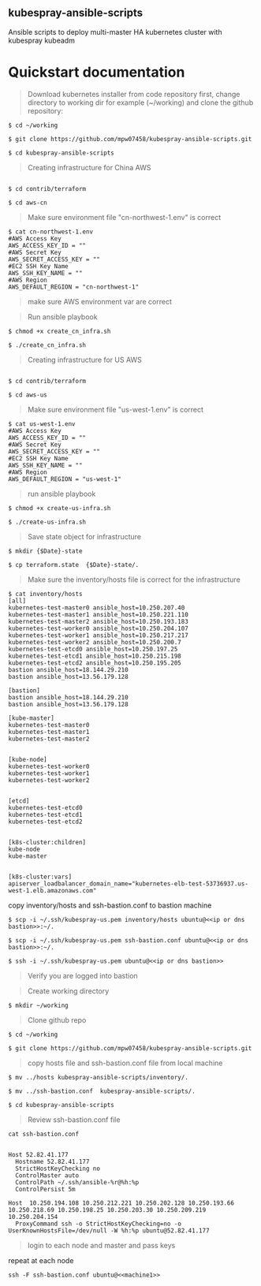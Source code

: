 ## kubespray-ansible-scripts
Ansible scripts to deploy multi-master HA kubernetes cluster with kubespray kubeadm

# Quickstart documentation

> Download kubernetes installer from code repository
first, change directory to working dir for example (~/working) and clone the github repository:

```
$ cd ~/working

$ git clone https://github.com/mpw07458/kubespray-ansible-scripts.git

$ cd kubespray-ansible-scripts

```

> Creating infrastructure for China AWS

```

$ cd contrib/terraform

$ cd aws-cn

```
> Make sure environment file "cn-northwest-1.env" is correct

```
$ cat cn-northwest-1.env
#AWS Access Key
AWS_ACCESS_KEY_ID = ""
#AWS Secret Key
AWS_SECRET_ACCESS_KEY = ""
#EC2 SSH Key Name
AWS_SSH_KEY_NAME = ""
#AWS Region
AWS_DEFAULT_REGION = "cn-northwest-1"
```
> make sure AWS environment var are correct

> Run ansible playbook

```
$ chmod +x create_cn_infra.sh

$ ./create_cn_infra.sh

```

> Creating infrastructure for US AWS

```

$ cd contrib/terraform

$ cd aws-us

```
> Make sure environment file "us-west-1.env" is correct

```
$ cat us-west-1.env
#AWS Access Key
AWS_ACCESS_KEY_ID = ""
#AWS Secret Key
AWS_SECRET_ACCESS_KEY = ""
#EC2 SSH Key Name
AWS_SSH_KEY_NAME = ""
#AWS Region
AWS_DEFAULT_REGION = "us-west-1"
```

> run ansible playbook
```
$ chmod +x create-us-infra.sh

$ ./create-us-infra.sh
```

> Save state object for infrastructure

```
$ mkdir {$Date}-state

$ cp terraform.state  {$Date}-state/.
```
> Make sure the inventory/hosts file is correct for the infrastructure

```
$ cat inventory/hosts
[all]
kubernetes-test-master0 ansible_host=10.250.207.40
kubernetes-test-master1 ansible_host=10.250.221.110
kubernetes-test-master2 ansible_host=10.250.193.183
kubernetes-test-worker0 ansible_host=10.250.204.107
kubernetes-test-worker1 ansible_host=10.250.217.217
kubernetes-test-worker2 ansible_host=10.250.200.7
kubernetes-test-etcd0 ansible_host=10.250.197.25
kubernetes-test-etcd1 ansible_host=10.250.215.198
kubernetes-test-etcd2 ansible_host=10.250.195.205
bastion ansible_host=18.144.29.210
bastion ansible_host=13.56.179.128

[bastion]
bastion ansible_host=18.144.29.210
bastion ansible_host=13.56.179.128

[kube-master]
kubernetes-test-master0
kubernetes-test-master1
kubernetes-test-master2


[kube-node]
kubernetes-test-worker0
kubernetes-test-worker1
kubernetes-test-worker2


[etcd]
kubernetes-test-etcd0
kubernetes-test-etcd1
kubernetes-test-etcd2


[k8s-cluster:children]
kube-node
kube-master


[k8s-cluster:vars]
apiserver_loadbalancer_domain_name="kubernetes-elb-test-53736937.us-west-1.elb.amazonaws.com"
```
copy inventory/hosts and ssh-bastion.conf to bastion machine
```
$ scp -i ~/.ssh/kubespray-us.pem inventory/hosts ubuntu@<<ip or dns bastion>>:~/.
 
$ scp -i ~/.ssh/kubespray-us.pem ssh-bastion.conf ubuntu@<<ip or dns bastion>>:~/.

$ ssh -i ~/.ssh/kubespray-us.pem ubuntu@<<ip or dns bastion>>
```

> Verify you are logged into bastion

> Create working directory

```
$ mkdir ~/working
```
>  Clone github repo
```
$ cd ~/working

$ git clone https://github.com/mpw07458/kubespray-ansible-scripts.git
```

> copy hosts file and ssh-bastion.conf file from local machine

```
$ mv ../hosts kubespray-ansible-scripts/inventory/.

$ mv ../ssh-bastion.conf  kubespray-ansible-scripts/.

$ cd kubespray-ansible-scripts

```

> Review ssh-bastion.conf file

```
cat ssh-bastion.conf


Host 52.82.41.177
  Hostname 52.82.41.177
  StrictHostKeyChecking no
  ControlMaster auto
  ControlPath ~/.ssh/ansible-%r@%h:%p
  ControlPersist 5m

Host  10.250.194.108 10.250.212.221 10.250.202.128 10.250.193.66 10.250.218.69 10.250.198.25 10.250.203.30 10.250.209.219 10.250.204.154
  ProxyCommand ssh -o StrictHostKeyChecking=no -o UserKnownHostsFile=/dev/null -W %h:%p ubuntu@52.82.41.177
  ```
> login to each node and master and pass keys

repeat at each node

```
ssh -F ssh-bastion.conf ubuntu@<<machine1>>
```
